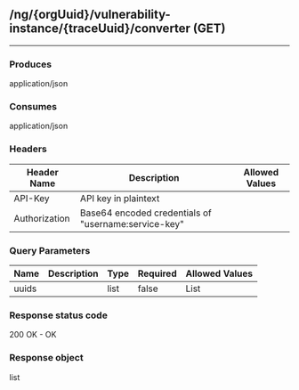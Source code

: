 ## /ng/{orgUuid}/vulnerability-instance/{traceUuid}/converter (GET)
---
### Produces
application/json
### Consumes
application/json
### Headers
| Header Name | Description | Allowed Values |
| ----------- | ----------- | ----------- |
| API-Key | API key in plaintext |  |
| Authorization | Base64 encoded credentials of &quot;username:service-key&quot; |  |
### Query Parameters
| Name | Description | Type | Required | Allowed Values |
| ----------- | ----------- | ----------- | ----------- | ----------- |
| uuids |  | list | false | List |
### Response status code
200 OK - OK
### Response object
list
